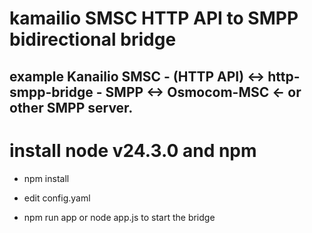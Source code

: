 # kamailio SMSC HTTP API to SMPP bidirectional bridge 

## example Kanailio SMSC - (HTTP API) <-> http-smpp-bridge - SMPP <-> Osmocom-MSC    <- or other SMPP server. 

# install node v24.3.0 and npm

* npm install

* edit config.yaml

* npm run app   or node app.js to start the bridge
